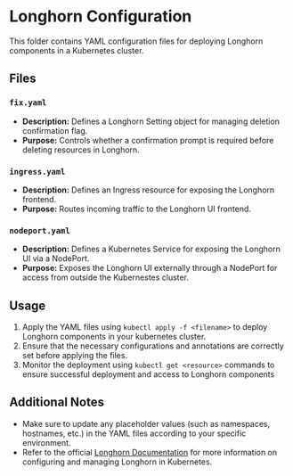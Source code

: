 # Longhorn Configuration 

This folder contains YAML configuration files for deploying Longhorn components in a Kubernetes cluster.

## Files

### `fix.yaml`

- **Description:** Defines a Longhorn Setting object for managing deletion confirmation flag.
- **Purpose:** Controls whether a confirmation prompt is required before deleting resources in Longhorn.

### `ingress.yaml`

- **Description:** Defines an Ingress resource for exposing the Longhorn frontend.
- **Purpose:** Routes incoming traffic to the Longhorn UI frontend.

### `nodeport.yaml`

- **Description:** Defines a Kubernetes Service for exposing the Longhorn UI via a NodePort.
- **Purpose:** Exposes the Longhorn UI externally through a NodePort for access from outside the Kubernestes cluster.

## Usage

1. Apply the YAML files using `kubectl apply -f <filename>` to deploy Longhorn components in your kubernetes cluster.
2. Ensure that the necessary configurations and annotations are correctly set before applying the files.
3. Monitor the deployment using `kubectl get <resource>` commands to ensure successful deployment and access to Longhorn components

## Additional Notes

- Make sure to update any placeholder values (such as namespaces, hostnames, etc.) in the YAML files according to your specific environment.
- Refer to the official [Longhorn Documentation](https://longhorn.io) for more information on configuring and managing Longhorn in Kubernetes.